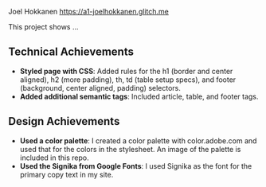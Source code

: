 Joel Hokkanen
https://a1-joelhokkanen.glitch.me

This project shows ...

## Technical Achievements
- **Styled page with CSS**: Added rules for the h1 (border and center aligned), h2 (more padding), th, td (table setup specs), and footer (background, center aligned, padding) selectors.
- **Added additional semantic tags**: Included article, table, and footer tags. 

## Design Achievements
- **Used a color palette**: I created a color palette with color.adobe.com and used that for the colors in the stylesheet. An image of the palette is included in this repo. 
- **Used the Signika from Google Fonts**: I used Signika as the font for the primary copy text in my site.
